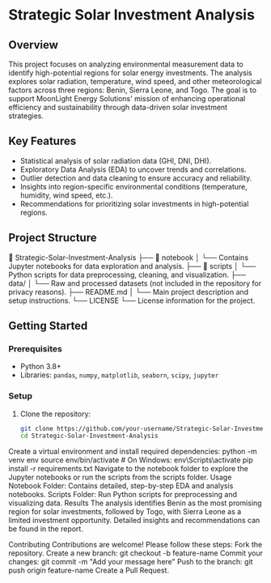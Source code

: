 # Strategic Solar Investment Analysis

## **Overview**
This project focuses on analyzing environmental measurement data to identify high-potential regions for solar energy investments. The analysis explores solar radiation, temperature, wind speed, and other meteorological factors across three regions: Benin, Sierra Leone, and Togo. The goal is to support MoonLight Energy Solutions' mission of enhancing operational efficiency and sustainability through data-driven solar investment strategies.

## **Key Features**
- Statistical analysis of solar radiation data (GHI, DNI, DHI).
- Exploratory Data Analysis (EDA) to uncover trends and correlations.
- Outlier detection and data cleaning to ensure accuracy and reliability.
- Insights into region-specific environmental conditions (temperature, humidity, wind speed, etc.).
- Recommendations for prioritizing solar investments in high-potential regions.

## **Project Structure**
📂 Strategic-Solar-Investment-Analysis
├── 📂 notebook
│ └── Contains Jupyter notebooks for data exploration and analysis.
├── 📂 scripts
│ └── Python scripts for data preprocessing, cleaning, and visualization.
├── data/
│ └── Raw and processed datasets (not included in the repository for privacy reasons).
├── README.md
│ └── Main project description and setup instructions.
└── LICENSE
└── License information for the project.

## **Getting Started**
### **Prerequisites**
- Python 3.8+
- Libraries: `pandas`, `numpy`, `matplotlib`, `seaborn`, `scipy`, `jupyter`

### **Setup**
1. Clone the repository:
   ```bash
   git clone https://github.com/your-username/Strategic-Solar-Investment-Analysis.git
   cd Strategic-Solar-Investment-Analysis
Create a virtual environment and install required dependencies:
python -m venv env
source env/bin/activate  # On Windows: env\Scripts\activate
pip install -r requirements.txt
Navigate to the notebook folder to explore the Jupyter notebooks or run the scripts from the scripts folder.
Usage
Notebook Folder: Contains detailed, step-by-step EDA and analysis notebooks.
Scripts Folder: Run Python scripts for preprocessing and visualizing data.
Results
The analysis identifies Benin as the most promising region for solar investments, followed by Togo, with Sierra Leone as a limited investment opportunity. Detailed insights and recommendations can be found in the report.

Contributing
Contributions are welcome! Please follow these steps:
Fork the repository.
Create a new branch:
git checkout -b feature-name
Commit your changes:
git commit -m "Add your message here"
Push to the branch:
git push origin feature-name
Create a Pull Request.
